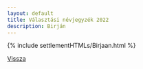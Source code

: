 ```yaml
---
layout: default
title: Választási névjegyzék 2022
description: Birján
---
```


{% include settlementHTMLs/Birjaan.html %}

[Vissza](./)